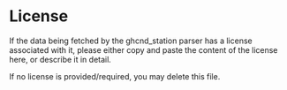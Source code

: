 # License

If the data being fetched by the ghcnd_station parser has a license associated with it, please either copy and paste the content of the license here, or describe it in detail.

If no license is provided/required, you may delete this file.